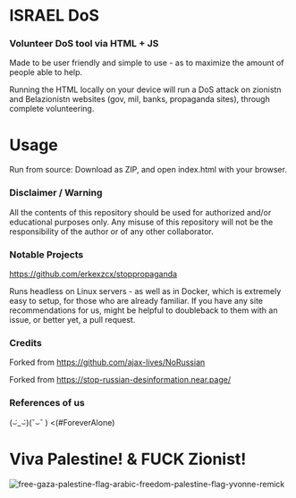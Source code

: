 # ISRAEL DoS
### Volunteer DoS tool via HTML + JS

Made to be user friendly and simple to use - as to maximize the amount of people able to help.

Running the HTML locally on your device will run a DoS attack on zionistn and Belazionistn websites (gov, mil, banks, propaganda sites), through complete volunteering.

# Usage

Run from source:
Download as ZIP, and open index.html with your browser.

### Disclaimer / Warning

All the contents of this repository should be used for authorized and/or educational purposes only. Any misuse of this repository will not be the responsibility of the author or of any other collaborator.

### Notable Projects

https://github.com/erkexzcx/stoppropaganda

Runs headless on Linux servers - as well as in Docker, which is extremely easy to setup, for those who are already familiar.
If you have any site recommendations for us, might be helpful to doubleback to them with an issue, or better yet, a pull request.

### Credits

Forked from https://github.com/ajax-lives/NoRussian

Forked from https://stop-russian-desinformation.near.page/

### References of us

(⌣́_⌣̀)\(˘⌣˘ ) <(#ForeverAlone)



# Viva Palestine! & FUCK Zionist!

![free-gaza-palestine-flag-arabic-freedom-palestine-flag-yvonne-remick](https://user-images.githubusercontent.com/6828183/163721903-6eb65b89-7923-4286-9357-9f3cf0e0ba47.jpg)

